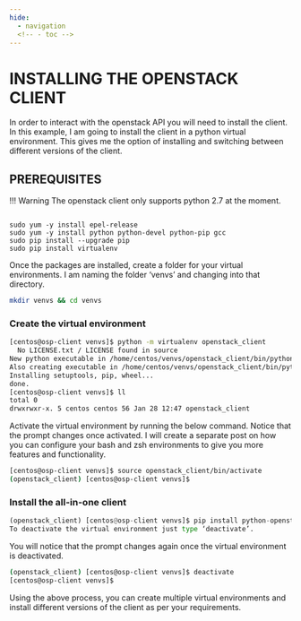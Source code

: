 ```yaml
---
hide:
  - navigation
  <!-- - toc -->
---
```


# INSTALLING THE OPENSTACK CLIENT

In order to interact with the openstack API you will need to install the client.
In this example, I am going to install the client in a python virtual environment. This gives me the option of installing and switching between different versions of the client.

## PREREQUISITES

!!! Warning
    The openstack client only supports python 2.7 at the moment.

```title="Install python and pip on centos"

sudo yum -y install epel-release
sudo yum -y install python python-devel python-pip gcc
sudo pip install --upgrade pip
sudo pip install virtualenv
```

Once the packages are installed, create a folder for your virtual environments.
I am naming the folder ‘venvs’ and changing into that directory.

```bash
mkdir venvs && cd venvs
```

### Create the virtual environment

```bash
[centos@osp-client venvs]$ python -m virtualenv openstack_client
  No LICENSE.txt / LICENSE found in source
New python executable in /home/centos/venvs/openstack_client/bin/python2
Also creating executable in /home/centos/venvs/openstack_client/bin/python
Installing setuptools, pip, wheel...
done.
[centos@osp-client venvs]$ ll
total 0
drwxrwxr-x. 5 centos centos 56 Jan 28 12:47 openstack_client
```

Activate the virtual environment by running the below command.
Notice that the prompt changes once activated. I will create a separate post on how you can configure your bash and zsh environments to give you more features and functionality.

```bash
[centos@osp-client venvs]$ source openstack_client/bin/activate
(openstack_client) [centos@osp-client venvs]$
```

### Install the all-in-one client

```python
(openstack_client) [centos@osp-client venvs]$ pip install python-openstackclient
To deactivate the virtual environment just type ‘deactivate’.
```

You will notice that the prompt changes again once the virtual environment is deactivated.

```bash
(openstack_client) [centos@osp-client venvs]$ deactivate
[centos@osp-client venvs]$
```

Using the above process, you can create multiple virtual environments and install different versions of the client as per your requirements.
